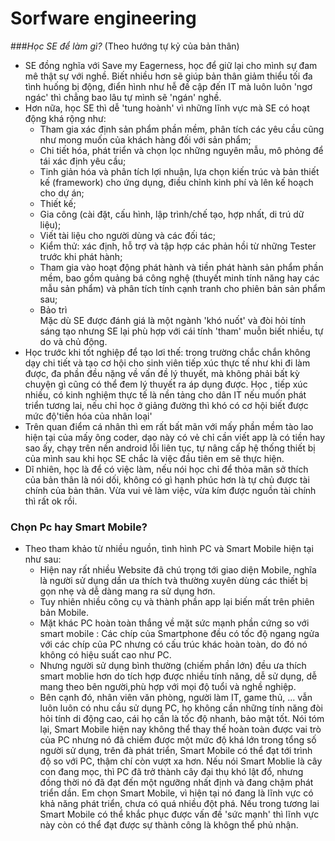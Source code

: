 # Sorfware engineering

###*Học SE để làm gì?*
(Theo hướng tự kỷ của bản thân) 
- SE đồng nghĩa với Save my Eagerness, học để giữ lại cho mình sự đam mê thật sự với nghề. Biết nhiều hơn sẽ giúp bản thân giảm thiểu tối đa tình huống bị động, điển hình như hễ đề cập đến IT mà luôn luôn 'ngơ ngác' thì chẳng bao lâu tự mình sẽ 'ngán' nghề. 
- Hơn nữa, học SE thì dễ 'tung hoành' vì những lĩnh vực mà SE có hoạt động khá rộng như:
  * Tham gia xác định sản phẩm phần mềm, phân tích các yêu cầu cũng như mong muốn của khách hàng đối với sản phẩm;
  * Chi tiết hóa, phát triển và chọn lọc những nguyên mẫu, mô phỏng để tái xác định yêu cầu;
  * Tinh giản hóa và phân tích lợi nhuận, lựa chọn kiến trúc và bản thiết kế (framework) cho ứng dụng, điều chỉnh kinh phí và lên kế hoạch cho dự án;
  * Thiết kế;
  * Gia công (cài đặt, cấu hình, lập trình/chế tạo, hợp nhất, di trú dữ liệu);
  * Viết tài liệu cho người dùng và các đối tác;
  * Kiểm thử: xác định, hỗ trợ và tập hợp các phản hồi từ những Tester trước khi phát hành;
  * Tham gia vào hoạt động phát hành và tiền phát hành sản phẩm phần mềm, bao gồm quảng bá công nghệ (thuyết minh tính năng hay các mẫu sản phẩm) và phân tích tính cạnh tranh cho phiên bản sản phẩm sau;
  * Bảo trì  
  Mặc dù SE được đánh giá là một ngành 'khó nuốt' và đòi hỏi tính sáng tạo nhưng SE lại phù hợp với cái tính 'tham' muỗn biết nhiều, tự do và chủ động.
- Học trước khi tốt nghiệp để tạo lơi thế: trong trường chắc chắn không dạy chi tiết và tạo cơ hội cho sinh viên tiếp xúc thực tế như khi đi làm được, đa phần đều nặng về vấn đề lý thuyết, mà không phải bất kỳ chuyện gì cũng có thể đem lý thuyết ra áp dụng được. Học , tiếp xúc nhiều, có kinh nghiệm thực tế là nền tảng cho dân IT nếu muốn phát triển tương lai, nếu chỉ học ở giảng đường thì khó có cơ hội biết được mức độ'tiến hóa của nhân loại'
- Trên quan điểm cá nhân thì em rất bất mãn với mấy phần mềm tào lao hiện tại của mấy ông coder, dạo này có vẻ chỉ cần viết app là có tiền hay sao ấy, chạy trên nền android lỗi liên tục, tự nâng cấp hệ thống thiết bị của mình sau khi học SE chắc là việc đầu tiên em sẽ thực hiện.
- Dĩ nhiên, học là để có việc làm, nếu nói học chỉ để thỏa mãn sở thích của bản thân là nói dối, không có gì hạnh phúc hơn là tự chủ được tài chính của bản thân. Vừa vui vẻ làm việc, vừa kím được nguồn tài chính thì rất ok rồi.  
### Chọn Pc hay Smart Mobile?
- Theo tham khảo từ nhiều nguồn, tình hình PC và Smart Mobile hiện tại như sau:
  * Hiện nay rất nhiều Website đã chú trọng tới giao diện Mobile, nghĩa là người sử dụng dần ưa thích tvà thường xuyên dùng các thiết bị gọn nhẹ và dễ dàng mang ra sử dụng hơn.
  * Tuy nhiên nhiều công cụ và thành phần app lại biến mất trên phiên bản Mobile.
  * Mặt khác PC hoàn toàn thắng về mặt sức mạnh phần cứng so với smart mobile : Các chíp của Smartphone đều có tốc độ ngang ngửa với các chíp của PC nhưng có cấu trúc khác hoàn toàn, do đó nó không có hiệu suất cao như PC.
  * Nhưng người sử dụng bình thường (chiếm phần lớn) đều ưa thích smart moblie hơn do tích hợp được nhiều tính năng, dễ sử dụng, dễ mang theo bên người,phù hợp với mọi độ tuổi và nghề nghiệp.
  * Bên cạnh đó, nhân viên văn phòng, người làm IT, game thủ, ... vẫn luôn luôn có nhu cầu sử dụng PC, họ không cần những tính năng đòi hỏi tính di động cao, cái họ cần là tốc độ nhanh, bảo mật tốt.
 Nói tóm lại, Smart Mobile hiện nay không thể thay thế hoàn toàn được vai trò của PC nhưng nó đã chiếm được một mức độ khá lớn trong tổng số người sử dụng, trên đà phát triển, Smart Mobile có thể đạt tới trình độ so với PC, thậm chí còn vượt xa hơn. Nếu nói Smart Moblie là cây con đang mọc, thì PC đã trở thành cây đại thụ khó lật đổ, nhưng đồng thời nó đã đạt đến một ngưỡng nhất định và đang chậm phát triển dần.
 Em chọn Smart Mobile, vì hiện tại nó đang là lĩnh vực có khả năng phát triển, chưa có quá nhiều đột phá. Nếu trong tương lai Smart Mobile có thể khắc phục được vấn đề 'sức mạnh' thì lĩnh vực này còn có thể đạt được sự thành công là khôgn thể phủ nhận.
  

